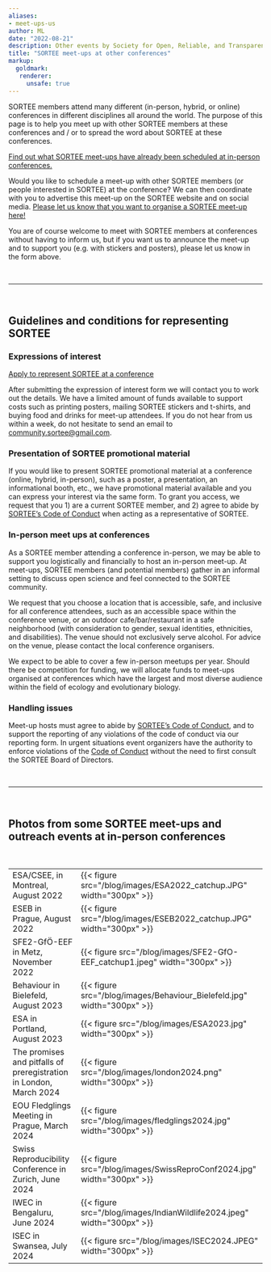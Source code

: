 ```yaml
---
aliases:
- meet-ups-us
author: ML
date: "2022-08-21"
description: Other events by Society for Open, Reliable, and Transparent Ecology and Evolutionary biology (SORTEE)
title: "SORTEE meet-ups at other conferences"
markup:
  goldmark:
   renderer:
     unsafe: true
---
```


SORTEE members attend many different (in-person, hybrid, or online) conferences in different disciplines all around the world. The purpose of this page is to help you meet up with other SORTEE members at these conferences and / or to spread the word about SORTEE at these conferences.    

[Find out what SORTEE meet-ups have already been scheduled at in-person conferences.](https://docs.google.com/spreadsheets/d/1QfzSdTNzRR-gbILW2BNqrQTpWIjduR-7Jtw2lataGbk/edit?usp=sharing)     

Would you like to schedule a meet-up with other SORTEE members (or people interested in SORTEE) at the conference? We can then coordinate with you to advertise this meet-up on the SORTEE website and on social media. [Please let us know that you want to organise a SORTEE meet-up here!](https://forms.gle/rEXRYNoCXWBDFiLPA)   

You are of course welcome to meet with SORTEE members at conferences without having to inform us, but if you want us to announce the meet-up and to support you (e.g. with stickers and posters), please let us know in the form above.   

&nbsp;

---

&nbsp;

## Guidelines and conditions for representing SORTEE    

### Expressions of interest
[Apply to represent SORTEE at a conference](https://forms.gle/rEXRYNoCXWBDFiLPA)

After submitting the expression of interest form we will contact you to work out the details.  We have a limited amount of funds available to support costs such as printing posters, mailing SORTEE stickers and t-shirts, and buying food and drinks for meet-up attendees.
If you do not hear from us within a week, do not hesitate to send an email to [community.sortee@gmail.com](mailto:community.sortee@gmail.com).

### Presentation of SORTEE promotional material
If you would like to present SORTEE promotional material at a conference (online, hybrid, in-person), such as a poster, a presentation, an informational booth, etc., we have promotional material available and you can express your interest via the same form. 
To grant you access, we request that you 1) are a current SORTEE member, and 2) agree to abide by [SORTEE’s Code of Conduct](https://www.sortee.org/codeofconduct/) when acting as a representative of SORTEE.

### In-person meet ups at conferences
As a SORTEE member attending a conference in-person, we may be able to support you logistically and financially to host an in-person meet-up. At meet-ups, SORTEE members (and potential members) gather in an informal setting to discuss open science and feel connected to the SORTEE community.

We request that you choose a location that is accessible, safe, and inclusive for all conference attendees, such as an accessible space within the conference venue, or an outdoor cafe/bar/restaurant in a safe neighborhood (with consideration to gender, sexual identities, ethnicities, and disabilities). The venue should not exclusively serve alcohol. For advice on the venue, please contact the local conference organisers.

We expect to be able to cover a few in-person meetups per year. Should there be competition for funding, we will allocate funds to meet-ups organised at conferences which have the largest and most diverse audience within the field of ecology and evolutionary biology.

### Handling issues
Meet-up hosts must agree to abide by [SORTEE’s Code of Conduct](https://www.sortee.org/codeofconduct/), and to support the reporting of any violations of the code of conduct via our reporting form. In urgent situations event organizers have the authority to enforce violations of the [Code of Conduct](https://www.sortee.org/codeofconduct/) without the need to first consult the SORTEE Board of Directors.

&nbsp;  

---

&nbsp;

## Photos from some SORTEE meet-ups and outreach events at in-person conferences 

&nbsp;

|		|		|
|	---	|	---	|
|	ESA/CSEE, in Montreal, August 2022	|	{{< figure src="/blog/images/ESA2022_catchup.JPG"  width="300px" >}}	|
|	ESEB in Prague, August 2022	|	{{< figure src="/blog/images/ESEB2022_catchup.JPG" width="300px" >}}	|
|	SFE2-GfÖ-EEF in Metz, November 2022	|	{{< figure src="/blog/images/SFE2-GfO-EEF_catchup1.jpeg"  width="300px" >}}	|
|	Behaviour in Bielefeld, August 2023	|	{{< figure src="/blog/images/Behaviour_Bielefeld.jpg"  width="300px" >}}	|
|	ESA in Portland, August 2023	|	{{< figure src="/blog/images/ESA2023.jpg" width="300px" >}}	|
|	The promises and pitfalls of preregistration in London, March 2024	|	{{< figure src="/blog/images/london2024.png" width="300px" >}}	|
|	EOU Fledglings Meeting in Prague, March 2024	|	{{< figure src="/blog/images/fledglings2024.jpg" width="300px" >}}	|
|	Swiss Reproducibility Conference in Zurich, June 2024	|	{{< figure src="/blog/images/SwissReproConf2024.jpg" width="300px" >}}	|
|	IWEC in Bengaluru, June 2024	|	{{< figure src="/blog/images/IndianWildlife2024.jpeg" width="300px" >}}	|
|	ISEC in Swansea, July 2024	|	{{< figure src="/blog/images/ISEC2024.JPEG" width="300px" >}}	|


